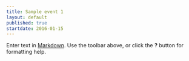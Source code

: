 ```yaml
---
title: Sample event 1
layout: default
published: true
startdate: 2016-01-15
---
```


Enter text in [Markdown](http://daringfireball.net/projects/markdown/). Use the toolbar above, or click the **?** button for formatting help.